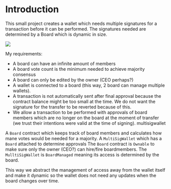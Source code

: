 # Introduction

This small project creates a wallet which needs multiple signatures for a transaction before it can be performed. The signatures needed are determined by a Board which is dynamic in size.

![](https://forum.ivanontech.com/uploads/default/original/3X/a/e/aeba3413d0fc5793a9c2e5fe26e50e48c5d0e0aa.png)

My requirements:
- A board can have an infinite amount of members
- A board vote count is the minimum needed to achieve majority consensus
- A board can only be edited by the owner (CEO perhaps?)
- A wallet is connected to a board (this way, 2 board can manage multiple wallets).
- A transaction is not automatically sent after final approval because the contract balance might be too small at the time. We do not want the signature for the transfer to be reverted because of this.
- We allow a transaction to be performed with approvals of board members which are no longer on the board at the moment of transfer (we trust their intentions were valid at the time of signing).
multisigwallet

A `Board` contract which keeps track of board members and calculates how mane votes would be needed for a majority. A `MultiSigWallet` which has a `Board` attached to determine approvals
The `Board` contract is `Ownable` to make sure only the owner (CEO?) can hire/fire boardmembers. The `MulltiSigWallet` is `BoardManaged` meaning its access is determined by the board.

This way we abstract the management of access away from the wallet itself and make it dynamic so the wallet does not need any updates when the board changes over time.
